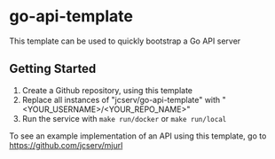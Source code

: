 # go-api-template
This template can be used to quickly bootstrap a Go API server

## Getting Started
1. Create a Github repository, using this template
2. Replace all instances of "jcserv/go-api-template" with "<YOUR_USERNAME>/<YOUR_REPO_NAME>"
3. Run the service with `make run/docker` or `make run/local`

To see an example implementation of an API using this template, go to https://github.com/jcserv/mjurl